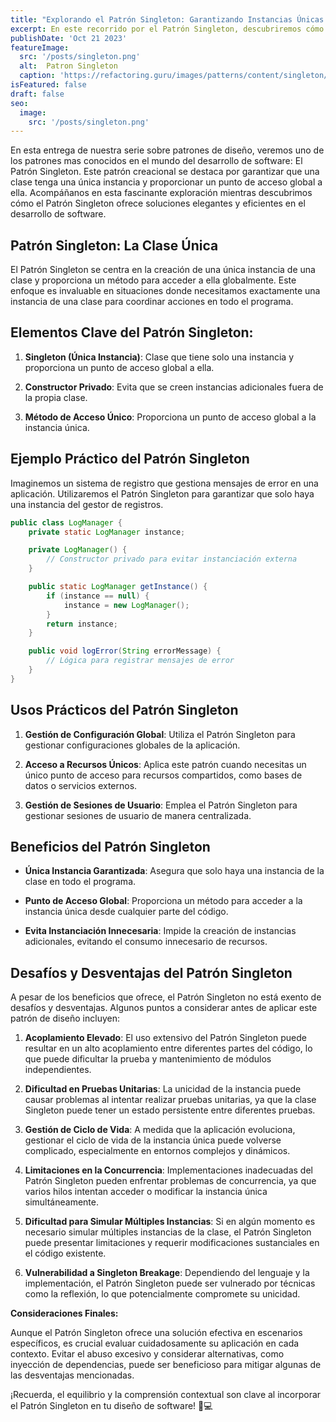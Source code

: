 ```yaml
---
title: "Explorando el Patrón Singleton: Garantizando Instancias Únicas en tu proyecto"
excerpt: En este recorrido por el Patrón Singleton, descubriremos cómo su enfoque de garantizar una única instancia de una clase ofrece beneficios significativos en el desarrollo de software, pero también veremos sus inconvenientes. No te lo pierdas!
publishDate: 'Oct 21 2023'
featureImage:
  src: '/posts/singleton.png'
  alt:  Patron Singleton
  caption: 'https://refactoring.guru/images/patterns/content/singleton/singleton-2x.png'
isFeatured: false
draft: false
seo:
  image:
    src: '/posts/singleton.png'
---
```


En esta entrega de nuestra serie sobre patrones de diseño, veremos uno de los patrones mas conocidos en el mundo del desarrollo de software: El Patrón Singleton. Este patrón creacional se destaca por garantizar que una clase tenga una única instancia y proporcionar un punto de acceso global a ella. Acompáñanos en esta fascinante exploración mientras descubrimos cómo el Patrón Singleton ofrece soluciones elegantes y eficientes en el desarrollo de software.

## Patrón Singleton: La Clase Única

El Patrón Singleton se centra en la creación de una única instancia de una clase y proporciona un método para acceder a ella globalmente. Este enfoque es invaluable en situaciones donde necesitamos exactamente una instancia de una clase para coordinar acciones en todo el programa.

## Elementos Clave del Patrón Singleton:

1. **Singleton (Única Instancia)**: Clase que tiene solo una instancia y proporciona un punto de acceso global a ella.

2. **Constructor Privado**: Evita que se creen instancias adicionales fuera de la propia clase.

3. **Método de Acceso Único**: Proporciona un punto de acceso global a la instancia única.

## Ejemplo Práctico del Patrón Singleton

Imaginemos un sistema de registro que gestiona mensajes de error en una aplicación. Utilizaremos el Patrón Singleton para garantizar que solo haya una instancia del gestor de registros.

```java
public class LogManager {
    private static LogManager instance;

    private LogManager() {
        // Constructor privado para evitar instanciación externa
    }

    public static LogManager getInstance() {
        if (instance == null) {
            instance = new LogManager();
        }
        return instance;
    }

    public void logError(String errorMessage) {
        // Lógica para registrar mensajes de error
    }
}
```
## Usos Prácticos del Patrón Singleton

1. __Gestión de Configuración Global__: Utiliza el Patrón Singleton para gestionar configuraciones globales de la aplicación.

2. __Acceso a Recursos Únicos__: Aplica este patrón cuando necesitas un único punto de acceso para recursos compartidos, como bases de datos o servicios externos.

3. __Gestión de Sesiones de Usuario__: Emplea el Patrón Singleton para gestionar sesiones de usuario de manera centralizada.

## Beneficios del Patrón Singleton

* __Única Instancia Garantizada__: Asegura que solo haya una instancia de la clase en todo el programa.

* __Punto de Acceso Global__: Proporciona un método para acceder a la instancia única desde cualquier parte del código.

* __Evita Instanciación Innecesaria__: Impide la creación de instancias adicionales, evitando el consumo innecesario de recursos.

## Desafíos y Desventajas del Patrón Singleton

A pesar de los beneficios que ofrece, el Patrón Singleton no está exento de desafíos y desventajas. Algunos puntos a considerar antes de aplicar este patrón de diseño incluyen:

1. **Acoplamiento Elevado**: El uso extensivo del Patrón Singleton puede resultar en un alto acoplamiento entre diferentes partes del código, lo que puede dificultar la prueba y mantenimiento de módulos independientes.

2. **Dificultad en Pruebas Unitarias**: La unicidad de la instancia puede causar problemas al intentar realizar pruebas unitarias, ya que la clase Singleton puede tener un estado persistente entre diferentes pruebas.

3. **Gestión de Ciclo de Vida**: A medida que la aplicación evoluciona, gestionar el ciclo de vida de la instancia única puede volverse complicado, especialmente en entornos complejos y dinámicos.

4. **Limitaciones en la Concurrencia**: Implementaciones inadecuadas del Patrón Singleton pueden enfrentar problemas de concurrencia, ya que varios hilos intentan acceder o modificar la instancia única simultáneamente.

5. **Dificultad para Simular Múltiples Instancias**: Si en algún momento es necesario simular múltiples instancias de la clase, el Patrón Singleton puede presentar limitaciones y requerir modificaciones sustanciales en el código existente.

6. **Vulnerabilidad a Singleton Breakage**: Dependiendo del lenguaje y la implementación, el Patrón Singleton puede ser vulnerado por técnicas como la reflexión, lo que potencialmente compromete su unicidad.

**Consideraciones Finales:**

Aunque el Patrón Singleton ofrece una solución efectiva en escenarios específicos, es crucial evaluar cuidadosamente su aplicación en cada contexto. Evitar el abuso excesivo y considerar alternativas, como inyección de dependencias, puede ser beneficioso para mitigar algunas de las desventajas mencionadas.

¡Recuerda, el equilibrio y la comprensión contextual son clave al incorporar el Patrón Singleton en tu diseño de software! 🧠💻
